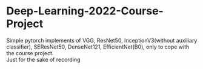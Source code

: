 # Deep-Learning-2022-Course-Project
Simple pytorch implements of VGG, ResNet50, InceptionV3(without auxiliary classifier), SEResNet50, DenseNet121, EfficientNet(B0), only to cope with the course project.  
Just for the sake of recording
